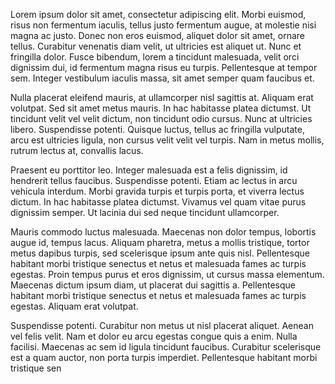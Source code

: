 Lorem ipsum dolor sit amet, consectetur adipiscing elit. Morbi euismod, risus non fermentum iaculis, tellus justo fermentum augue, at molestie nisi magna ac justo. Donec non eros euismod, aliquet dolor sit amet, ornare tellus. Curabitur venenatis diam velit, ut ultricies est aliquet ut. Nunc et fringilla dolor. Fusce bibendum, lorem a tincidunt malesuada, velit orci dignissim dui, id fermentum magna risus eu turpis. Pellentesque at tempor sem. Integer vestibulum iaculis massa, sit amet semper quam faucibus et.

Nulla placerat eleifend mauris, at ullamcorper nisl sagittis at. Aliquam erat volutpat. Sed sit amet metus mauris. In hac habitasse platea dictumst. Ut tincidunt velit vel velit dictum, non tincidunt odio cursus. Nunc at ultricies libero. Suspendisse potenti. Quisque luctus, tellus ac fringilla vulputate, arcu est ultricies ligula, non cursus velit velit vel turpis. Nam in metus mollis, rutrum lectus at, convallis lacus.

Praesent eu porttitor leo. Integer malesuada est a felis dignissim, id hendrerit tellus faucibus. Suspendisse potenti. Etiam ac lectus in arcu vehicula interdum. Morbi gravida turpis et turpis porta, et viverra lectus dictum. In hac habitasse platea dictumst. Vivamus vel quam vitae purus dignissim semper. Ut lacinia dui sed neque tincidunt ullamcorper.

Mauris commodo luctus malesuada. Maecenas non dolor tempus, lobortis augue id, tempus lacus. Aliquam pharetra, metus a mollis tristique, tortor metus dapibus turpis, sed scelerisque ipsum ante quis nisl. Pellentesque habitant morbi tristique senectus et netus et malesuada fames ac turpis egestas. Proin tempus purus et eros dignissim, ut cursus massa elementum. Maecenas dictum ipsum diam, ut placerat dui sagittis a. Pellentesque habitant morbi tristique senectus et netus et malesuada fames ac turpis egestas. Aliquam erat volutpat.

Suspendisse potenti. Curabitur non metus ut nisl placerat aliquet. Aenean vel felis velit. Nam et dolor eu arcu egestas congue quis a enim. Nulla facilisi. Maecenas ac sem id ligula tincidunt faucibus. Curabitur scelerisque est a quam auctor, non porta turpis imperdiet. Pellentesque habitant morbi tristique sen
